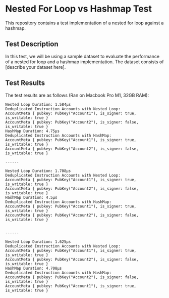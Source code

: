 # Nested For Loop vs Hashmap Test

This repository contains a test implementation of a nested for loop against a hashmap. 

## Test Description

In this test, we will be using a sample dataset to evaluate the performance of a nested for loop and a hashmap implementation. The dataset consists of [describe your dataset here].

## Test Results

The test results are as follows (Ran on Macbook Pro M1, 32GB RAM):

```
Nested Loop Duration: 1.584µs
Deduplicated Instruction Accounts with Nested Loop:
AccountMeta { pubkey: PubKey("Account1"), is_signer: true, is_writable: true }
AccountMeta { pubkey: PubKey("Account2"), is_signer: false, is_writable: true }
HashMap Duration: 4.75µs
Deduplicated Instruction Accounts with HashMap:
AccountMeta { pubkey: PubKey("Account1"), is_signer: true, is_writable: true }
AccountMeta { pubkey: PubKey("Account2"), is_signer: false, is_writable: true }

------

Nested Loop Duration: 1.708µs
Deduplicated Instruction Accounts with Nested Loop:
AccountMeta { pubkey: PubKey("Account1"), is_signer: true, is_writable: true }
AccountMeta { pubkey: PubKey("Account2"), is_signer: false, is_writable: true }
HashMap Duration: 4.5µs
Deduplicated Instruction Accounts with HashMap:
AccountMeta { pubkey: PubKey("Account1"), is_signer: true, is_writable: true }
AccountMeta { pubkey: PubKey("Account2"), is_signer: false, is_writable: true }


------

Nested Loop Duration: 1.625µs
Deduplicated Instruction Accounts with Nested Loop:
AccountMeta { pubkey: PubKey("Account1"), is_signer: true, is_writable: true }
AccountMeta { pubkey: PubKey("Account2"), is_signer: false, is_writable: true }
HashMap Duration: 4.708µs
Deduplicated Instruction Accounts with HashMap:
AccountMeta { pubkey: PubKey("Account2"), is_signer: false, is_writable: true }
AccountMeta { pubkey: PubKey("Account1"), is_signer: true, is_writable: true }
```

